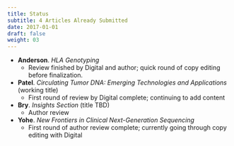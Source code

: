 ```yaml
---
title: Status
subtitle: 4 Articles Already Submitted
date: 2017-01-01
draft: false
weight: 03
---
```


* **Anderson**. *HLA Genotyping*
    * Review finished by Digital and author; quick round of copy editing before finalization.
* **Patel**. *Circulating Tumor DNA: Emerging Technologies and Applications* (working title)
    * First round of review by Digital complete; continuing to add content
* **Bry**. *Insights Section* (title TBD)
    * Author review
* **Yohe**. *New Frontiers in Clinical Next-Generation Sequencing*
    * First round of author review complete; currently going through copy editing with Digital
